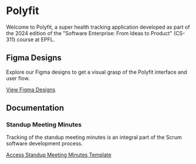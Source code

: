 # Polyfit

Welcome to Polyfit, a super health tracking application developed as part of the 2024 edition of the "Software Enterprise: From Ideas to Product" (CS-311) course at EPFL. 

## Figma Designs

Explore our Figma designs to get a visual grasp of the Polyfit interface and user flow. 

[View Figma Designs](https://www.figma.com/files/team/1351535740119782515)

## Documentation

### Standup Meeting Minutes

Tracking of the standup meeting minutes is an integral part of the Scrum software development process.

[Access Standup Meeting Minutes Template](https://github.com/swent-group10/polyfit/wiki)

